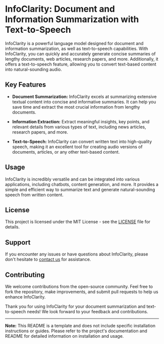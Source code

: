 # InfoClarity: Document and Information Summarization with Text-to-Speech

InfoClarity is a powerful language model designed for document and information summarization, as well as text-to-speech capabilities. With InfoClarity, you can quickly and accurately generate concise summaries of lengthy documents, web articles, research papers, and more. Additionally, it offers a text-to-speech feature, allowing you to convert text-based content into natural-sounding audio.

## Key Features

- **Document Summarization:** InfoClarity excels at summarizing extensive textual content into concise and informative summaries. It can help you save time and extract the most crucial information from lengthy documents.

- **Information Extraction:** Extract meaningful insights, key points, and relevant details from various types of text, including news articles, research papers, and more.

- **Text-to-Speech:** InfoClarity can convert written text into high-quality speech, making it an excellent tool for creating audio versions of documents, articles, or any other text-based content.

## Usage

InfoClarity is incredibly versatile and can be integrated into various applications, including chatbots, content generation, and more. It provides a simple and efficient way to summarize text and generate natural-sounding speech from written content.

## License

This project is licensed under the MIT License - see the [LICENSE](LICENSE) file for details.

## Support

If you encounter any issues or have questions about InfoClarity, please don't hesitate to [contact us](mailto:support@infoclarity.ai) for assistance.

## Contributing

We welcome contributions from the open-source community. Feel free to fork the repository, make improvements, and submit pull requests to help us enhance InfoClarity.

Thank you for using InfoClarity for your document summarization and text-to-speech needs! We look forward to your feedback and contributions.

---

**Note:** This README is a template and does not include specific installation instructions or guides. Please refer to the project's documentation and README for detailed information on installation and usage.
